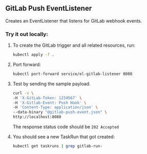 ## GitLab Push EventListener

Creates an EventListener that listens for GitLab webhook events.

### Try it out locally:

1. To create the GitLab trigger and all related resources, run:

   ```bash
   kubectl apply -f .
   ```

1. Port forward:

   ```bash
   kubectl port-forward service/el-gitlab-listener 8080
   ```

1. Test by sending the sample payload.

   ```bash
   curl -v \
   -H 'X-GitLab-Token: 1234567' \
   -H 'X-Gitlab-Event: Push Hook' \
   -H 'Content-Type: application/json' \
   --data-binary "@gitlab-push-event.json" \
   http://localhost:8080
   ```

   The response status code should be `202 Accepted`

1. You should see a new TaskRun that got created:

   ```bash
   kubectl get taskruns | grep gitlab-run-
   ```
